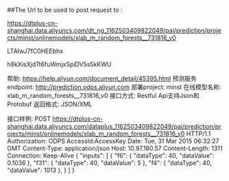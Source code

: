 ##The Url to be used to post request to :


https://dtplus-cn-shanghai.data.aliyuncs.com/dt_ng_1162503409822049/pai/prediction/projects/minst/onlinemodels/xlab_m_random_forests__731816_v0

LTAIwJ7fC0HEEbhx

h8kXisXjdTt6fuWmjxSpiDV5s5kKWU


帮助: https://help.aliyun.com/document_detail/45395.html
预测服务endpoint: http://prediction.odps.aliyun.com
部署project: minst
在线模型名称: xlab_m_random_forests__731816_v0
接口方式: Restful Api支持Json和Protobuf
返回格式: JSON/XML

接口样例:
POST	https://dtplus-cn-shanghai.data.aliyuncs.com/dataplus_1162503409822049/pai/prediction/projects/minst/onlinemodels/xlab_m_random_forests__731816_v0	HTTP/1.1
Authorization:	ODPS
AccessId:AccessKey
Date:	Tue,	31	Mar	2015	06:32:27	GMT
Content-Type:	application/json
Host:	10.97.180.57
Content-Length:	1311
Connection:	Keep-Alive
{
	"inputs":	[
		{
			"f6":	{
				"dataType":	40,
				"dataValue":	0.1036
			},
			"f31":	{
				"dataType":	40,
				"dataValue":	5
			},
			"f4":	{
				"dataType":	40,
				"dataValue":	1013
				},
		}
	]
}